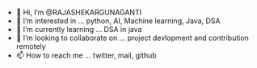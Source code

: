 - 👋 Hi, I’m @RAJASHEKARGUNAGANTI
- 👀 I’m interested in ... python, AI, Machine learning, Java, DSA
- 🌱 I’m currently learning ... DSA in java
- 💞️ I’m looking to collaborate on ... project devlopment and contribution remotely 
- 📫 How to reach me ... twitter, mail, github

<!---
RAJASHEKARGUNAGANTI/RAJASHEKARGUNAGANTI is a ✨ special ✨ repository because its `README.md` (this file) appears on your GitHub profile.
You can click the Preview link to take a look at your changes.
--->
